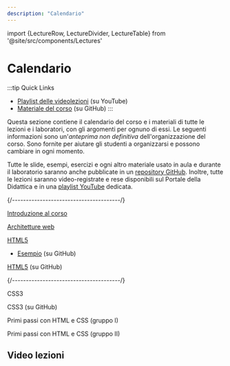```yaml
---
description: "Calendario"
---
```


import {LectureRow, LectureDivider, LectureTable} from '@site/src/components/Lectures'


# Calendario

:::tip Quick Links
* [Playlist delle videolezioni](https://www.youtube.com/playlist?list=PLs7DWGc_wmwT7lSFgUpuNX80Pc7wp5rah) (su YouTube)
* [Materiale del corso](https://github.com/polito-iaw-2023/materiale) (su GitHub)
:::

Questa sezione contiene il calendario del corso e i materiali di tutte le lezioni e i laboratori, con gli argomenti per ognuno di essi. Le seguenti informazioni sono un'*anteprima non definitiva* dell'organizzazione del corso. Sono fornite per aiutare gli studenti a organizzarsi e possono cambiare in ogni momento.

Tutte le slide, esempi, esercizi e ogni altro materiale usato in aula e durante il laboratorio saranno anche pubblicate in un [repository GitHub](https://github.com/polito-iaw-2023/materiale). Inoltre, tutte le lezioni saranno video-registrate e rese disponibili sul Portale della Didattica e in una [playlist YouTube](https://www.youtube.com/playlist?list=PLs7DWGc_wmwT7lSFgUpuNX80Pc7wp5rah) dedicata.


<LectureTable defaultTeacher="Luigi De Russis" defaultType="Lezione" showMaterial={false} language='IT'>

<LectureDivider topic='Settimana 1'/>{/*---------------------------------------*/}

<LectureRow
    date="09/10/2023" time="16:00-17:30"
    video="https://youtu.be/K2Tp8YXECKk"
    >
    <a href="https://polito-iaw-2023.github.io/materiale/slide/00-intro.pdf" title="Slide introduttive in PDF">Introduzione al corso</a>
</LectureRow>

<LectureRow
    date="09/10/2023" time="17:30-19:00"
    video="https://youtu.be/jKFGAZzhev4"
    >
     <a href="https://polito-iaw-2023.github.io/materiale/slide/01-web-architectures.pdf" title="Panoramica sulle architetture web">Architetture web</a>
</LectureRow>

<LectureRow
    date="12/10/2023" time="16:00-17:30"
    >
    <a href="https://polito-iaw-2023.github.io/materiale/slide/02-html.pdf" title="Materiale su HTML">HTML5</a>
    <ul><li><a href="https://github.com/polito-iaw-2023/materiale/tree/main/esercizi/02-html/">Esempio</a> (su GitHub)</li></ul>
</LectureRow>

<LectureRow
    date="09/10/2023" time="17:30-19:00" type="Esercizio"
    >
    <a href="https://github.com/polito-iaw-2023/materiale/tree/main/esercizi/02-html/esercizio/">HTML5</a> (su GitHub)
</LectureRow>

<LectureDivider topic='Settimana 2'/>{/*---------------------------------------*/}

<LectureRow
    date="16/10/2023" time="16:00-17:30" teacher="Juan Pablo Sáenz Moreno"
    >
    CSS3
</LectureRow>

<LectureRow
    date="16/10/2023" time="17:30-19:00" type="Esercizio" teacher="Juan Pablo Sáenz Moreno"
    >
     CSS3 (su GitHub)
</LectureRow>

<LectureRow
    date="19/10/2023" time="16:00-17:30" type="Lab" teacher="Juan Pablo Sáenz Moreno"
    >
    Primi passi con HTML e CSS (gruppo I)
</LectureRow>

<LectureRow
    date="09/10/2023" time="17:30-19:00" type="Lab" teacher="Juan Pablo Sáenz Moreno"
    >
    Primi passi con HTML e CSS (gruppo II)
</LectureRow>

<LectureDivider/>

</LectureTable>

## Video lezioni
